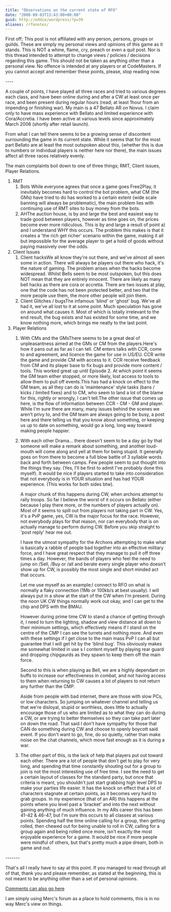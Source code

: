 ```yaml
---
title: "Observations on the current state of RFO"
date: "2008-09-03T13:43:00+00:00"
guid: http://eddie/wordpress/?p=39
aliases: /rfonotes/
---
```


First off;
This post is not affiliated with any person, persons, groups or guilds.
These are simply my personal views and opinions of this game as it stands.
This is NOT a whine, flame, cry, preach or even a quit post.
Nor is this thread intended to attempt to change views / policies / decisions regarding this game.
This should not be taken as anything other than a personal view.
No offence is intended at any players or at CodeMasters.
If you cannot accept and remember these points, please, stop reading now.

\----

A couple of points, I have played all three races and tried to various degrees each class, and have been online during and after a CW at least once per race, and been present during regular hours (read; at least 1hour from an impending or finishing war).
My main is a 47 Bellato AR on Novus.
I claim only to have mass experience with Bellato and limited experience with Cora/Accretia.
I have been active at various levels since approximately March 2006 (shortly after retail launch).

From what I can tell there seems to be a growing sense of discontent surrounding the game in its current state. While it seems that for the most part Bellato are at least the most outspoken about this, (whether this is due to numbers or individual players is neither here nor there), the main issues affect all three races relatively evenly.

The main complaints boil down to one of three things; RMT, Client issues, Player Relations.

1. RMT
    1. Bots
        While everyone agrees that once a game goes Free2Play, it inevitably becomes hard to control the bot problem, what CM (the GMs) have tried to do has worked to a certain extent (wide scale banning will always be problematic), the main problem lies with continuing use of RMT sites to buy money from the bots.
    2. AHThe auction house, is by and large the best and easiest way to trade good between players, however as time goes on, the prices become ever more ridiculous. This is by and large a result of point a) and I understand WHY this occurs. The problem this makes is that it creates a 'the rich get richer' scenario within the game, making it all but impossible for the average player to get a hold of goods without paying massively over the odds.
2. Client Issues
    1. Client hacksWe all know they're out there, and we've almost all seen some in action. There will always be players out there who hack, it's the nature of gaming. The problem arises when the hacks become widespread. Whilst Bells seem to be most outspoken, but this does NOT mean that they are entirely innocent. There are likely as many bell hacks as there are cora or accretia. There are two issues at play, one that the code has not been protected better, and two that the more people use them, the more other people will join them.
    2. Client Glitches / bugsThe infamous 'blind' or 'ghost' bug. We've all had it, we've all lost to it at some point. Much speculation has gone on around what causes it. Most of which is totally irrelevant to the end result, the bug exists and has existed for some time, and we know nothing more, which brings me neatly to the last point.
3. Player Relations
    1. With CMs and the GMsThere seems to be a great deal of unpleasantness aimed at the GMs or CM from the players.Here's how it pans out as far as I can tell. CM enters talks with CCR, come to and agreement, and licence the game for use in US/EU. CCR write the game and provide CM with access to it. CCR receive feedback from CM and its player base to fix bugs and provide more content / tools. This worked great up until Episode 2. At which point it seems the GM team either stopped, or more likely, lost access to tools to allow them to pull off events.This has had a knock on effect to the GM team, as all they can do is 'maintenance' style tasks (bans / kicks / limited fixes) and to CM, who seem to land a lot of the blame for this, rightly or wrongly, I can't tell.The other issue that comes up here, is the flow of information between CCR - CM - GM and player. While I'm sure there are many, many issues behind the scenes we aren't privy to, and the GM team are always going to be busy, a post here and there telling us that you know about something, or keeping us up to date on something, would go a long, long way toward making people happier.
    2. With each other
        Drama... there doesn't seem to be a day go by that someone will make a remark about something, and another loud-mouth will come along and yell at them for being stupid. It generally goes on from there to become a full blow battle of 3 syllable words back and forth between camps. Few people seem to put thought into the things they say. (Yes, I'll be first to admit I've probably done this myself). It would be nice if players started to take into consideration that not everybody is in YOUR situation and has had YOUR experience. (This works for both sides btw).
        
        A major chunk of this happens during CW, when archons attempt to rally troops. So far I believe the worst of it occurs on Bellato (either because I play there more, or the numbers of players actually on). Most of it seems to spill out from players not taking part in CW. Yes, it's a PvP game, yes, CW is the major focus for the race. However, not everybody plays for that reason, nor can everybody that is on actually manage to perform during CW. Before you skip straight to 'post reply' hear me out.
        
        I have the utmost sympathy for the Archons attempting to make what is basically a rabble of people bad together into an effective military force, and I have great respect that they manage to pull it off three times a day. However, the bands of players who feel the need to jump on /Sell, /Buy or /all and berate every single player who doesn't show up for CW, is possibly the most single and short minded act that occurs.
        
        Let me use myself as an example;I connect to RFO on what is normally a flaky connection (1Mb or 100kb/s at best usually). I will always put in a show at the start of the CW when I'm present. During the noon UK CW things normally work out okay, and I can get to the chip and DPS with the BMAU.
        
        However during prime time CW to stand a chance of getting through it, I need to turn the lighting, shadow and view distance all down to their minimum settings, which effectively means if I stand on the centre of the CMP I can see the turrets and nothing more. And even with these settings if I get close to the main mass PvP I can all but guarantee that I will get hit by the 'blind bug'. This obviously makes me somewhat limited in use s I content myself by playing rear guard and dropping chipgaurds as they spawn to keep them off the main force.
        
        Second to this is when playing as Bell, we are a highly dependant on buffs to increase our effectiveness in combat, and not having access to them when returning to CW causes a lot of players to not return any further than the CMP.
        
        Aside from people with bad internet, there are those with slow PCs, or low characters. So jumping on whatever channel and telling us that we're disloyal, stupid or worthless, does little to actually encourage those of us who are limited as to what they can do during a CW, or are trying to better themselves so they can take part later on down the road.
        That said I don't have sympathy for those that CAN do something during CW and choose to openly boycott said event. If you don't want to go, fine, do so quietly, rather than make noise on the chat channels, which move fast enough as it is during a war.
    3. The other part of this, is the lack of help that players put out toward each other. There are a lot of people that don't get to play for very long, and spending that time constantly shouting out for a group to join is not the most interesting use of free time. I see the need to get a certain layout of classes for the standard party, but once that criteria is meant, you shouldn't just start grabbing high level DPS to make your parties life easier. It has the knock on effect that a lot of characters stagnate at certain points, as it becomes very hard to grab groups. In my experience (that of an AR) this happens at the points where you level past a 'bracket' and into the next without gaining anything of much influence. In my ARs career this has been 41-42 & 46-47, but I'm sure this occurs to all classes at various points.
Spending half the time online calling for a group, then getting rolled, then chewed out for being unable to roll in CW, calling for a group again and being rolled once more, isn't exactly the most enjoyable experience for a game. It would be nice if more people were mindful of others, but that's pretty much a pipe dream, both in game and out.

\-------

That's all I really have to say at this point. If you managed to read through all of that, thank you and please remember, as stated at the beginning, this is not meant to be anything other than a set of personal opinions.

[Comments can also go here](http://www.merc-inc.co.uk/forum/viewtopic.php?f=2&t=79)

I am simply using Merc's forum as a place to hold comments, this is in no way Merc's view on things.
